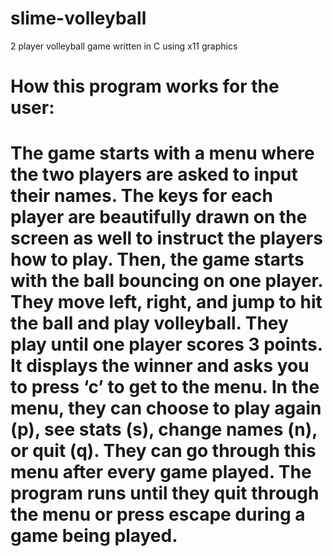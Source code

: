 slime-volleyball
================

2 player volleyball game written in C using x11 graphics

<h1>How this program works for the user:<h1>
<p>The game starts with a menu where the two players are asked to input
their names. The keys for each player are beautifully drawn on the
screen as well to instruct the players how to play. Then, the game
starts with the ball bouncing on one player. They move left, right,
and jump to hit the ball and play volleyball. They play until one
player scores 3 points. It displays the winner and asks you to press
‘c’ to get to the menu. In the menu, they can choose to play again
(p), see stats (s), change names (n), or quit (q). They can go through
this menu after every game played. The program runs until they quit
through the menu or press escape during a game being played.</p>
